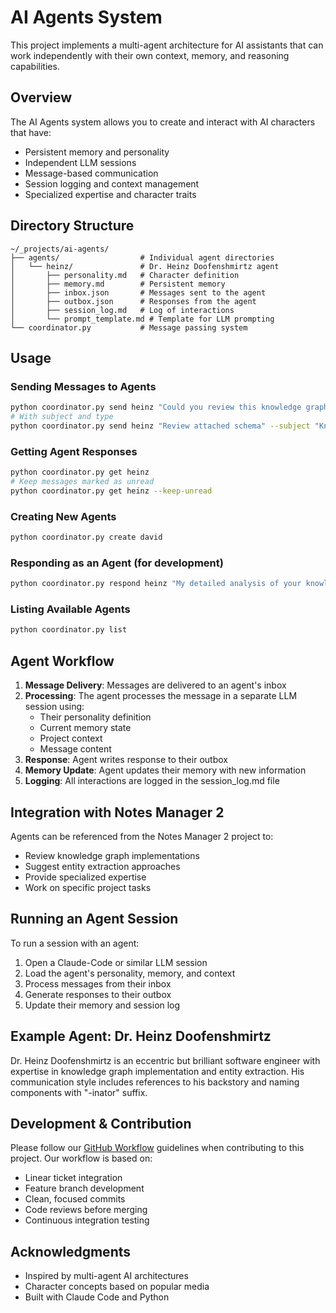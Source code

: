 # AI Agents System

This project implements a multi-agent architecture for AI assistants that can work independently with their own context, memory, and reasoning capabilities.

## Overview

The AI Agents system allows you to create and interact with AI characters that have:
- Persistent memory and personality
- Independent LLM sessions
- Message-based communication
- Session logging and context management
- Specialized expertise and character traits

## Directory Structure

```
~/_projects/ai-agents/
├── agents/                  # Individual agent directories
│   └── heinz/               # Dr. Heinz Doofenshmirtz agent
│       ├── personality.md   # Character definition
│       ├── memory.md        # Persistent memory
│       ├── inbox.json       # Messages sent to the agent
│       ├── outbox.json      # Responses from the agent
│       ├── session_log.md   # Log of interactions
│       └── prompt_template.md # Template for LLM prompting
└── coordinator.py           # Message passing system
```

## Usage

### Sending Messages to Agents

```bash
python coordinator.py send heinz "Could you review this knowledge graph implementation?"
# With subject and type
python coordinator.py send heinz "Review attached schema" --subject "Knowledge Graph Review" --type "task"
```

### Getting Agent Responses

```bash
python coordinator.py get heinz
# Keep messages marked as unread
python coordinator.py get heinz --keep-unread
```

### Creating New Agents

```bash
python coordinator.py create david
```

### Responding as an Agent (for development)

```bash
python coordinator.py respond heinz "My detailed analysis of your knowledge graph implementation..."
```

### Listing Available Agents

```bash
python coordinator.py list
```

## Agent Workflow

1. **Message Delivery**: Messages are delivered to an agent's inbox
2. **Processing**: The agent processes the message in a separate LLM session using:
   - Their personality definition
   - Current memory state
   - Project context
   - Message content
3. **Response**: Agent writes response to their outbox
4. **Memory Update**: Agent updates their memory with new information
5. **Logging**: All interactions are logged in the session_log.md file

## Integration with Notes Manager 2

Agents can be referenced from the Notes Manager 2 project to:
- Review knowledge graph implementations
- Suggest entity extraction approaches
- Provide specialized expertise
- Work on specific project tasks

## Running an Agent Session

To run a session with an agent:

1. Open a Claude-Code or similar LLM session
2. Load the agent's personality, memory, and context
3. Process messages from their inbox
4. Generate responses to their outbox
5. Update their memory and session log

## Example Agent: Dr. Heinz Doofenshmirtz

Dr. Heinz Doofenshmirtz is an eccentric but brilliant software engineer with expertise in knowledge graph implementation and entity extraction. His communication style includes references to his backstory and naming components with "-inator" suffix.

## Development & Contribution

Please follow our [GitHub Workflow](./github-workflow.md) guidelines when contributing to this project. Our workflow is based on:

- Linear ticket integration
- Feature branch development
- Clean, focused commits
- Code reviews before merging
- Continuous integration testing

## Acknowledgments

- Inspired by multi-agent AI architectures
- Character concepts based on popular media
- Built with Claude Code and Python
